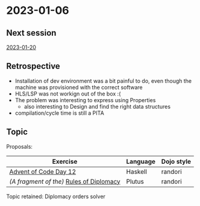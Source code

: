 # 2023-01-06

## Next session

[2023-01-20](../2023-01-20)

## Retrospective

* Installation of dev environment was a bit painful to do, even though the machine was provisioned with the correct software
* HLS/LSP was not workign out of the box :(
* The problem was interesting to express using Properties
  * also interesting to Design and find the right data structures
* compilation/cycle time is still a PITA

## Topic

Proposals:

| Exercise                                                                               | Language | Dojo style |
| --                                                                                     | --       | --         |
| [Advent of Code Day 12](https://adventofcode.com/2022/day/12)                          | Haskell  | randori    |
| _(A fragment of the)_ [Rules of Diplomacy](https://en.wikibooks.org/wiki/Diplomacy/Rule) | Plutus   | randori    |

Topic retained: Diplomacy orders solver
